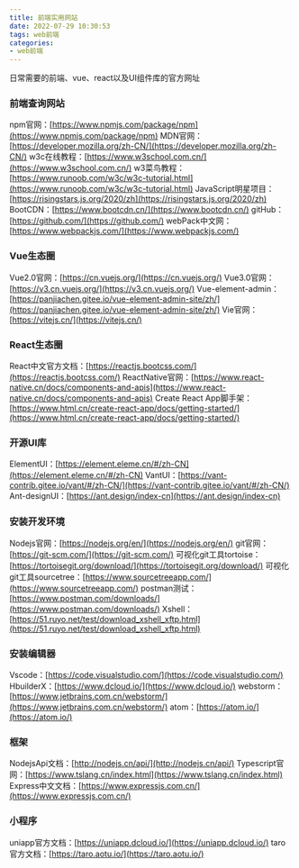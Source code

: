 ```yaml
---
title: 前端实用网站
date: 2022-07-29 10:30:53
tags: web前端
categories: 
- web前端
---
```

 日常需要的前端、vue、react以及UI组件库的官方网址
 <!-- more -->

### 前端查询网站
npm官网：[https://www.npmjs.com/package/npm](https://www.npmjs.com/package/npm)
MDN官网：[https://developer.mozilla.org/zh-CN/](https://developer.mozilla.org/zh-CN/)
w3c在线教程：[https://www.w3school.com.cn/](https://www.w3school.com.cn/)
w3菜鸟教程：[https://www.runoob.com/w3c/w3c-tutorial.html](https://www.runoob.com/w3c/w3c-tutorial.html)
JavaScript明星项目：[https://risingstars.js.org/2020/zh](https://risingstars.js.org/2020/zh)
BootCDN：[https://www.bootcdn.cn/](https://www.bootcdn.cn/)
gitHub：[https://github.com/](https://github.com/)
webPack中文网：[https://www.webpackjs.com/](https://www.webpackjs.com/)


### Vue生态圈
Vue2.0官网：[https://cn.vuejs.org/](https://cn.vuejs.org/)
Vue3.0官网：[https://v3.cn.vuejs.org/](https://v3.cn.vuejs.org/)
Vue-element-admin：[https://panjiachen.gitee.io/vue-element-admin-site/zh/](https://panjiachen.gitee.io/vue-element-admin-site/zh/)
Vie官网：[https://vitejs.cn/](https://vitejs.cn/)

### React生态圈
React中文官方文档：[https://reactjs.bootcss.com/](https://reactjs.bootcss.com/)
ReactNative官网：[https://www.react-native.cn/docs/components-and-apis](https://www.react-native.cn/docs/components-and-apis)
Create React App脚手架：[https://www.html.cn/create-react-app/docs/getting-started/](https://www.html.cn/create-react-app/docs/getting-started/)

### 开源UI库
ElementUI：[https://element.eleme.cn/#/zh-CN](https://element.eleme.cn/#/zh-CN)
VantUI：[https://vant-contrib.gitee.io/vant/#/zh-CN/](https://vant-contrib.gitee.io/vant/#/zh-CN/)
Ant-designUI：[https://ant.design/index-cn](https://ant.design/index-cn)

### 安装开发环境
Nodejs官网：[https://nodejs.org/en/](https://nodejs.org/en/)
git官网：[https://git-scm.com/](https://git-scm.com/)
可视化git工具tortoise：[https://tortoisegit.org/download/](https://tortoisegit.org/download/)
可视化git工具sourcetree：[https://www.sourcetreeapp.com/](https://www.sourcetreeapp.com/)
postman测试：[https://www.postman.com/downloads/](https://www.postman.com/downloads/)
Xshell：[https://51.ruyo.net/test/download_xshell_xftp.html](https://51.ruyo.net/test/download_xshell_xftp.html)

### 安装编辑器
Vscode：[https://code.visualstudio.com/](https://code.visualstudio.com/)
HbuilderX：[https://www.dcloud.io/](https://www.dcloud.io/)
webstorm：[https://www.jetbrains.com.cn/webstorm/](https://www.jetbrains.com.cn/webstorm/)
atom：[https://atom.io/](https://atom.io/)

### 框架
NodejsApi文档：[http://nodejs.cn/api/](http://nodejs.cn/api/)
Typescript官网：[https://www.tslang.cn/index.html](https://www.tslang.cn/index.html)
Express中文文档：[https://www.expressjs.com.cn/](https://www.expressjs.com.cn/)

### 小程序
uniapp官方文档：[https://uniapp.dcloud.io/](https://uniapp.dcloud.io/)
taro官方文档：[https://taro.aotu.io/](https://taro.aotu.io/)




